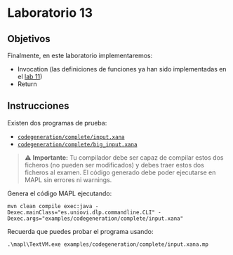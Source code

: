 # Laboratorio 13

## Objetivos

Finalmente, en este laboratorio implementaremos:

- Invocation (las definiciones de funciones ya han sido implementadas en el [lab 11](lab_11.md))
- Return

## Instrucciones

Existen dos programas de prueba:

- [`codegeneration/complete/input.xana`](../../examples/codegeneration/complete/input.xana)
- [`codegeneration/complete/big_input.xana`](../../examples/codegeneration/complete/big_input.xana)

> ⚠ **Importante:** Tu compilador debe ser capaz de compilar estos dos ficheros (no pueden ser modificados) y debes traer estos dos ficheros al examen. El código generado debe poder ejecutarse en MAPL sin errores ni warnings.

Genera el código MAPL ejecutando:

```
mvn clean compile exec:java -Dexec.mainClass="es.uniovi.dlp.commandline.CLI" -Dexec.args="examples/codegeneration/complete/input.xana"
```

Recuerda que puedes probar el programa usando:

```
.\mapl\TextVM.exe examples/codegeneration/complete/input.xana.mp
```
